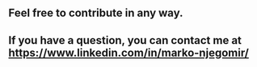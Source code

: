 ## Feel free to contribute in any way. 
## If you have a question, you can contact me at https://www.linkedin.com/in/marko-njegomir/
